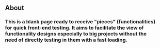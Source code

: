 ## About

### This is a blank page ready to receive "pieces" (functionalities) for quick front-end testing. It aims to facilitate the view of functionality designs especially to big projects  without the need of directly testing in them with a fast loading.

